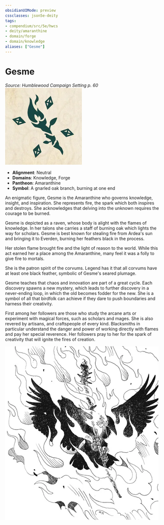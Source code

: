```yaml
---
obsidianUIMode: preview
cssclasses: json5e-deity
tags:
- compendium/src/5e/hwcs
- deity/amaranthine
- domain/forge
- domain/knowledge
aliases: ["Gesme"]
---
```

# Gesme
*Source: Humblewood Campaign Setting p. 60* 
![](https://raw.githubusercontent.com/5etools-mirror-2/5etools-img/main/deities/HWCS/Gesme-Symbol.webp#symbol)

- **Alignment**: Neutral
- **Domains**: Knowledge, Forge
- **Pantheon**: Amaranthine
- **Symbol**: A gnarled oak branch, burning at one end

An enigmatic figure, Gesme is the Amaranthine who governs knowledge, insight, and inspiration. She represents fire, the spark which both inspires and destroys. She acknowledges that delving into the unknown requires the courage to be burned.

Gesme is depicted as a raven, whose body is alight with the flames of knowledge. In her talons she carries a staff of burning oak which lights the way for scholars. Gesme is best known for stealing fire from Ardea's sun and bringing it to Everden, burning her feathers black in the process.

Her stolen flame brought fire and the light of reason to the world. While this act earned her a place among the Amaranthine, many feel it was a folly to give fire to mortals.

She is the patron spirit of the corvums. Legend has it that all corvums have at least one black feather, symbolic of Gesme's seared plumage.

Gesme teaches that chaos and innovation are part of a great cycle. Each discovery spawns a new mystery, which leads to further discovery in a never-ending loop, in which the old becomes fodder for the new. She is a symbol of all that birdfolk can achieve if they dare to push boundaries and harness their creativity.

First among her followers are those who study the arcane arts or experiment with magical forces, such as scholars and mages. She is also revered by artisans, and craftspeople of every kind. Blacksmiths in particular understand the danger and power of working directly with flames and pay her special reverence. Her followers pray to her for the spark of creativity that will ignite the fires of creation.

![](https://raw.githubusercontent.com/5etools-mirror-2/5etools-img/main/deities/HWCS/Gesme.webp#center)